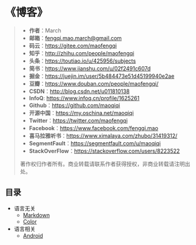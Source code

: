 # 《博客》

> * **作者**：March
> * **邮箱**：fengqi.mao.march@gmail.com
> * **码云**：https://gitee.com/maofengqi
> * **知乎**：http://zhihu.com/people/maofengqi
> * **头条**：https://toutiao.io/u/425956/subjects
> * **简书**：https://www.jianshu.com/u/02f2491c607d
> * **掘金**：https://juejin.im/user/5b484473e51d45199940e2ae
> * **豆瓣**：https://www.douban.com/people/maofengqi/
> * **CSDN**：http://blog.csdn.net/u011810138
> * **InfoQ**: https://www.infoq.cn/profile/1625261
> * **Github**：https://github.com/maoqiqi
> * **开源中国**：https://my.oschina.net/maoqiqi
> * **Twitter**：https://twitter.com/maofengqi
> * **Facebook**：https://www.facebook.com/fengqi.mao
> * **喜马拉雅听书**：https://www.ximalaya.com/zhubo/31419312/
> * **SegmentFault**：https://segmentfault.com/u/maoqiqi
> * **StackOverFlow**：https://stackoverflow.com/users/8223522
>
> 著作权归作者所有。商业转载请联系作者获得授权，非商业转载请注明出处。


## 目录

* 语言无关
  * [Markdown](markdown)
  * [Color](color)
* 语言相关
  * [Android](android)